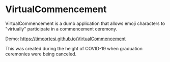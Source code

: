# VirtualCommencement
VirtualCommencement is a dumb application that allows emoji characters to "virtually" participate in a commencement ceremony.

Demo: https://timcortesi.github.io/VirtualCommencement

This was created during the height of COVID-19 when graduation ceremonies were being canceled.
